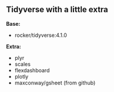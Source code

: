 ## Tidyverse with a little extra

**Base:**
- rocker/tidyverse:4.1.0

**Extra:**
- plyr
- scales
- flexdashboard
- plotly
- maxconway/gsheet (from github)
